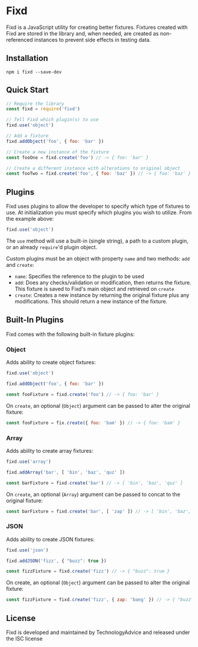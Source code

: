 # Fixd

Fixd is a JavaScript utility for creating better fixtures. Fixtures created with Fixd are stored in the library and, when needed, are created as non-referenced instances to prevent side effects in testing data.

## Installation

`npm i fixd --save-dev`

## Quick Start

```javascript
// Require the library
const fixd = require('fixd')

// Tell Fixd which plugin(s) to use
fixd.use('object')

// Add a fixture
fixd.addObject('foo', { foo: 'bar' })

// Create a new instance of the fixture
const fooOne = fixd.create('foo') // -> { foo: 'bar' }

// Create a different instance with alterations to original object
const fooTwo = fixd.create('foo', { foo: 'baz' }) // -> { foo: 'baz' }
```

## Plugins

Fixd uses plugins to allow the developer to specify which type of fixtures to 
use. At initialization you must specify which plugins you wish to utilize. From 
the example above:

```javascript
fixd.use('object')
```

The `use` method will use a built-in (single string), a path to a custom plugin, 
or an already `require`'d plugin object.

Custom plugins must be an object with property `name` and two methods: `add` and 
`create`:

- `name`: Specifies the reference to the plugin to be used
- `add`: Does any checks/validation or modification, then returns the fixture. This fixture is saved to Fixd's main object and retrieved on `create`
- `create`: Creates a new instance by returning the original fixture plus any modifications. This should return a new instance of the fixture.

## Built-In Plugins

Fixd comes with the following built-in fixture plugins:

### Object

Adds ability to create object fixtures:

```javascript
fixd.use('object')

fixd.addObject('foo', { foo: 'bar' })

const fooFixture = fixd.create('foo') // -> { foo: 'bar' }
```

On `create`, an optional (`Object`) argument can be passed to alter the original fixture:

```javascript
const fooFixture = fix.create({ foo: 'bam' }) // -> { foo: 'bam' }
```

### Array

Adds ability to create array fixtures:

```javascript
fixd.use('array')

fixd.addArray('bar', [ 'bin', 'baz', 'quz' ])

const barFixture = fixd.create('bar') // -> [ 'bin', 'baz', 'quz' ]
```

On `create`, an optional (`Array`) argument can be passed to concat to the original fixture:

```javascript
const barFixture = fixd.create('bar', [ 'zap' ]) // -> [ 'bin', 'baz', 'quz', 'zap' ]
```

### JSON

Adds ability to create JSON fixtures:

```javascript
fixd.use('json')

fixd.addJSON('fizz', { "buzz": true })

const fizzFixture = fixd.create('fizz') // -> { "buzz": true }
```

On create, an optional (`Object`) argument can be passed to alter the original fixture:

```javascript
const fizzFixture = fixd.create('fizz', { zap: 'bang' }) // -> { "buzz": true, "zap": "bang" }
```

## License

Fixd is developed and maintained by TechnologyAdvice and released under the ISC license